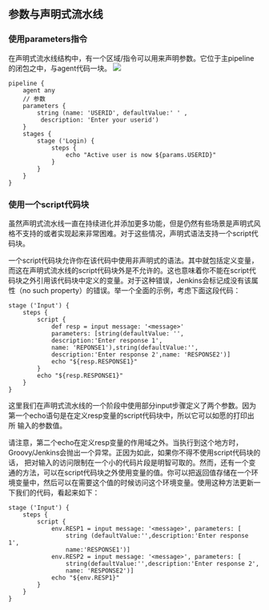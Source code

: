 ## 参数与声明式流水线

### 使用parameters指令
在声明式流水线结构中，有一个区域/指令可以用来声明参数。它位于主pipeline的闭包之中，与agent代码一块。
![](https://ae01.alicdn.com/kf/H1baf975aa6434720acc25224c43788c3y.png)
```
pipeline {
    agent any
    // 参数
    parameters {
        string (name: 'USERID', defaultValue:' ' ,
         description: 'Enter your userid')
    }
    stages {
        stage ('Login) {
            steps {
                echo "Active user is now ${params.USERID}"
            }
        }
    }
}
```

### 使用一个script代码块
虽然声明式流水线一直在持续进化并添加更多功能，但是仍然有些场景是声明式风格不支持的或者实现起来非常困难。对于这些情况，声明式语法支持一个script代码块。

一个script代码块允许你在该代码中使用非声明式的语法。其中就包括定义变量，而这在声明式流水线的script代码块外是不允许的。这也意味着你不能在script代码块之外引用该代码块中定义的变量。对于这种错误，Jenkins会标记成没有该属性（no such property）的错误。举一个全面的示例，考虑下面这段代码：
```
stage ('Input') {
    steps {
        script {
            def resp = input message: '<message>'
            parameters: [string(defaultValue: '',
            description:'Enter response 1',
            name: 'REPONSE1'),string(defaultValue:'',
            description:'Enter response 2',name: 'RESPONSE2')]
            echo "${resp.RESPONSE1}"
        }
        echo "${resp.RESPONSE1}"
    }
}
```
这里我们在声明式流水线的一个阶段中使用部分input步骤定义了两个参数。因为第一个echo语句是在定义resp变量的script代码块中，所以它可以如愿的打印出所
输入的参数值。

请注意，第二个echo在定义resp变量的作用域之外。当执行到这个地方时，Groovy/Jenkins会抛出一个异常。正因为如此，如果你不得不使用script代码块的话，
把对输入的访问限制在一个小的代码片段是明智可取的。然而，还有一个变通的方法，可以在script代码块之外使用变量的值。你可以把返回值存储在一个环境变量中，然后可以在需要这个值的时候访问这个环境变量。使用这种方法更新一下我们的代码，看起来如下：
```
stage ('Input') {
    steps {
        script {
            env.RESP1 = input message: '<message>', parameters: [
                string (defaultValue:'',description:'Enter response 1',
                name:'RESPONSE1')]
            env.RESP2 = input message: '<message>', parameters: [
                string(defaultValue:'',description:'Enter response 2',
                name: 'RESPONSE2')]
            echo "${env.RESP1}"
        }
    }
}
```